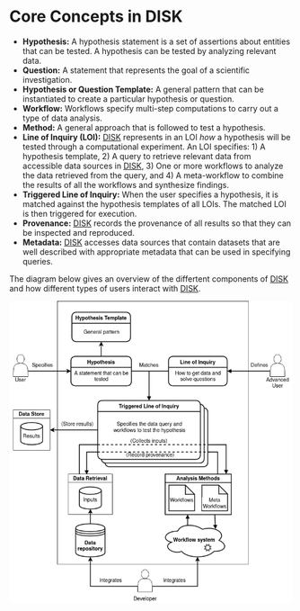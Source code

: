 # Core Concepts in DISK

 - **Hypothesis:** A hypothesis statement is a set of assertions about entities that can be tested. A hypothesis can be tested by analyzing relevant data.
 - **Question:** A statement that represents the goal of a scientific investigation.
 - **Hypothesis or Question Template:**  A general pattern that can be instantiated to create a particular hypothesis or question.  
 - **Workflow:**  Workflows specify multi-step computations to carry out a type of data analysis.
 - **Method:** A general approach that is followed to test a hypothesis.  
 - **Line of Inquiry (LOI):** [DISK](https://disk.isi.edu) represents in an LOI *how* a hypothesis will be tested through a computational experiment. An LOI specifies: 1) A hypothesis template, 2) A query to retrieve relevant data from accessible data sources in [DISK](https://disk.isi.edu), 3) One or more workflows to analyze the data retrieved from the query, and 4) A meta-workflow to combine the results of all the workflows and synthesize findings.  
 - **Triggered Line of Inquiry:** When the user specifies a hypothesis, it is matched against the hypothesis templates of all LOIs.  The matched LOI is then triggered for execution.  
 - **Provenance:** [DISK](https://disk.isi.edu) records the provenance of all results so that they can be inspected and reproduced. 
 - **Metadata:** [DISK](https://disk.isi.edu) accesses data sources that contain datasets that are well described with appropriate metadata that can be used in specifying queries.

The diagram below gives an overview of the differtent components of [DISK](https://disk.isi.edu) and how different types of users interact with [DISK](https://disk.isi.edu).


![Disk overview](figures/DISK-overview.png "DISK Overview")
